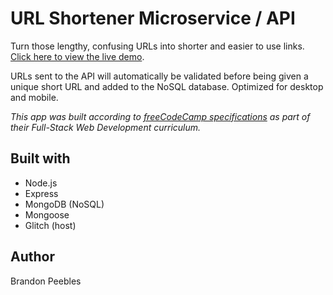# URL Shortener Microservice / API
Turn those lengthy, confusing URLs into shorter and easier to use links. [Click here to view the live demo](https://url-bsp.glitch.me).

URLs sent to the API will automatically be validated before being given a unique short URL and added to the NoSQL database. Optimized for desktop and mobile. 

_This app was built according to [freeCodeCamp specifications](https://www.freecodecamp.org/learn/apis-and-microservices/apis-and-microservices-projects/url-shortener-microservice) as part of their Full-Stack Web Development curriculum._

## Built with
* Node.js
* Express
* MongoDB (NoSQL)
* Mongoose
* Glitch (host)

## Author
Brandon Peebles

